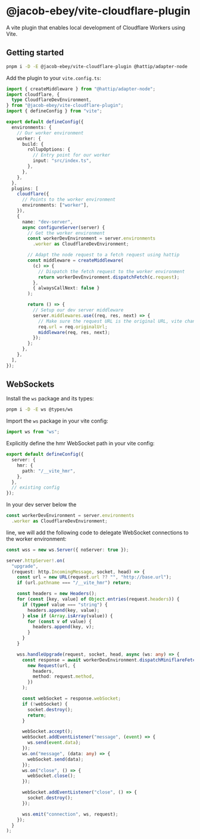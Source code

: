 # @jacob-ebey/vite-cloudflare-plugin

A vite plugin that enables local development of Cloudflare Workers using Vite.

## Getting started

```bash
pnpm i -D -E @jacob-ebey/vite-cloudflare-plugin @hattip/adapter-node
```

Add the plugin to your `vite.config.ts`:

```ts
import { createMiddleware } from "@hattip/adapter-node";
import cloudflare, {
  type CloudflareDevEnvironment,
} from "@jacob-ebey/vite-cloudflare-plugin";
import { defineConfig } from "vite";

export default defineConfig({
  environments: {
    // Our worker environment
    worker: {
      build: {
        rollupOptions: {
          // Entry point for our worker
          input: "src/index.ts",
        },
      },
    },
  },
  plugins: [
    cloudflare({
      // Points to the worker environment
      environments: ["worker"],
    }),
    {
      name: "dev-server",
      async configureServer(server) {
        // Get the worker environment
        const workerDevEnvironment = server.environments
          .worker as CloudflareDevEnvironment;

        // Adapt the node request to a fetch request using hattip
        const middleware = createMiddleware(
          (c) => {
            // Dispatch the fetch request to the worker environment
            return workerDevEnvironment.dispatchFetch(c.request);
          },
          { alwaysCallNext: false }
        );

        return () => {
          // Setup our dev server middleware
          server.middlewares.use((req, res, next) => {
            // Make sure the request URL is the original URL, vite changes "/" to "/index.html"
            req.url = req.originalUrl;
            middleware(req, res, next);
          });
        };
      },
    },
  ],
});
```

## WebSockets

Install the `ws` package and its types:

```bash
pnpm i -D -E ws @types/ws
```

Import the `ws` package in your vite config:

```ts
import ws from "ws";
```

Explicitly define the hmr WebSocket path in your vite config:

```ts
export default defineConfig({
  server: {
    hmr: {
      path: "/__vite_hmr",
    },
  },
  // existing config
});
```

In your dev server below the

```ts
const workerDevEnvironment = server.environments
  .worker as CloudflareDevEnvironment;
```

line, we will add the following code to delegate WebSocket connections to the worker environment:

```ts
const wss = new ws.Server({ noServer: true });

server.httpServer!.on(
  "upgrade",
  (request: http.IncomingMessage, socket, head) => {
    const url = new URL(request.url ?? "", "http://base.url");
    if (url.pathname === "/__vite_hmr") return;

    const headers = new Headers();
    for (const [key, value] of Object.entries(request.headers)) {
      if (typeof value === "string") {
        headers.append(key, value);
      } else if (Array.isArray(value)) {
        for (const v of value) {
          headers.append(key, v);
        }
      }
    }

    wss.handleUpgrade(request, socket, head, async (ws: any) => {
      const response = await workerDevEnvironment.dispatchMiniflareFetch(
        new Request(url, {
          headers,
          method: request.method,
        })
      );

      const webSocket = response.webSocket;
      if (!webSocket) {
        socket.destroy();
        return;
      }

      webSocket.accept();
      webSocket.addEventListener("message", (event) => {
        ws.send(event.data);
      });
      ws.on("message", (data: any) => {
        webSocket.send(data);
      });
      ws.on("close", () => {
        webSocket.close();
      });

      webSocket.addEventListener("close", () => {
        socket.destroy();
      });

      wss.emit("connection", ws, request);
    });
  }
);
```

